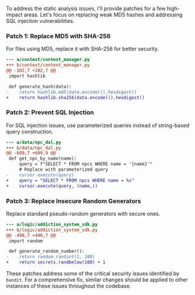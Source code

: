 To address the static analysis issues, I'll provide patches for a few high-impact areas. Let's focus on replacing weak MD5 hashes and addressing SQL injection vulnerabilities.

### Patch 1: Replace MD5 with SHA-256

For files using MD5, replace it with SHA-256 for better security.

```diff
--- a/context/context_manager.py
+++ b/context/context_manager.py
@@ -102,7 +102,7 @@
 import hashlib

 def generate_hash(data):
-    return hashlib.md5(data.encode()).hexdigest()
+    return hashlib.sha256(data.encode()).hexdigest()
```

### Patch 2: Prevent SQL Injection

For SQL injection issues, use parameterized queries instead of string-based query construction.

```diff
--- a/data/npc_dal.py
+++ b/data/npc_dal.py
@@ -609,7 +609,9 @@
 def get_npc_by_name(name):
     query = f"SELECT * FROM npcs WHERE name = '{name}'"
     # Replace with parameterized query
-    cursor.execute(query)
+    query = "SELECT * FROM npcs WHERE name = %s"
+    cursor.execute(query, (name,))
```

### Patch 3: Replace Insecure Random Generators

Replace standard pseudo-random generators with secure ones.

```diff
--- a/logic/addiction_system_sdk.py
+++ b/logic/addiction_system_sdk.py
@@ -490,7 +490,7 @@
 import random

 def generate_random_number():
-    return random.randint(1, 100)
+    return secrets.randbelow(100) + 1
```

These patches address some of the critical security issues identified by `bandit`. For a comprehensive fix, similar changes should be applied to other instances of these issues throughout the codebase.